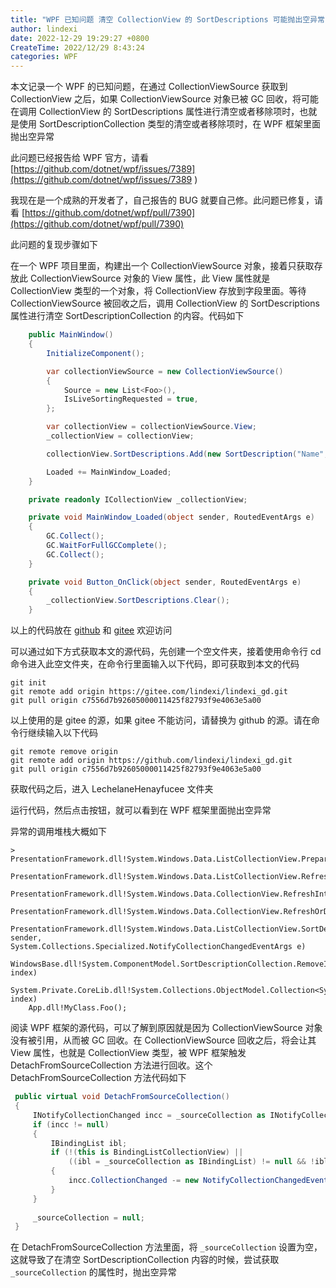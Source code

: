 ```yaml
---
title: "WPF 已知问题 清空 CollectionView 的 SortDescriptions 可能抛出空异常"
author: lindexi
date: 2022-12-29 19:29:27 +0800
CreateTime: 2022/12/29 8:43:24
categories: WPF
---
```


本文记录一个 WPF 的已知问题，在通过 CollectionViewSource 获取到 CollectionView 之后，如果 CollectionViewSource 对象已被 GC 回收，将可能在调用 CollectionView 的 SortDescriptions 属性进行清空或者移除项时，也就是使用 SortDescriptionCollection 类型的清空或者移除项时，在 WPF 框架里面抛出空异常

<!--more-->


<!-- CreateTime:2022/12/29 8:43:24 -->


<!-- 发布 -->
<!-- 博客 -->

此问题已经报告给 WPF 官方，请看 [https://github.com/dotnet/wpf/issues/7389](https://github.com/dotnet/wpf/issues/7389 )

我现在是一个成熟的开发者了，自己报告的 BUG 就要自己修。此问题已修复，请看 [https://github.com/dotnet/wpf/pull/7390](https://github.com/dotnet/wpf/pull/7390)

此问题的复现步骤如下

在一个 WPF 项目里面，构建出一个 CollectionViewSource 对象，接着只获取存放此 CollectionViewSource 对象的 View 属性，此 View 属性就是 CollectionView 类型的一个对象，将 CollectionView 存放到字段里面。等待 CollectionViewSource 被回收之后，调用 CollectionView 的 SortDescriptions 属性进行清空 SortDescriptionCollection 的内容。代码如下

```csharp
    public MainWindow()
    {
        InitializeComponent();

        var collectionViewSource = new CollectionViewSource()
        {
            Source = new List<Foo>(),
            IsLiveSortingRequested = true,
        };

        var collectionView = collectionViewSource.View;
        _collectionView = collectionView;

        collectionView.SortDescriptions.Add(new SortDescription("Name", ListSortDirection.Descending));

        Loaded += MainWindow_Loaded;
    }

    private readonly ICollectionView _collectionView;

    private void MainWindow_Loaded(object sender, RoutedEventArgs e)
    {
        GC.Collect();
        GC.WaitForFullGCComplete();
        GC.Collect();
    }

    private void Button_OnClick(object sender, RoutedEventArgs e)
    {
        _collectionView.SortDescriptions.Clear();
    }
```

以上的代码放在 [github](https://github.com/lindexi/lindexi_gd/tree/c7556d7b92605000011425f82793f9e4063e5a00/LechelaneHenayfucee) 和 [gitee](https://gitee.com/lindexi/lindexi_gd/tree/c7556d7b92605000011425f82793f9e4063e5a00/LechelaneHenayfucee) 欢迎访问

可以通过如下方式获取本文的源代码，先创建一个空文件夹，接着使用命令行 cd 命令进入此空文件夹，在命令行里面输入以下代码，即可获取到本文的代码

```
git init
git remote add origin https://gitee.com/lindexi/lindexi_gd.git
git pull origin c7556d7b92605000011425f82793f9e4063e5a00
```

以上使用的是 gitee 的源，如果 gitee 不能访问，请替换为 github 的源。请在命令行继续输入以下代码

```
git remote remove origin
git remote add origin https://github.com/lindexi/lindexi_gd.git
git pull origin c7556d7b92605000011425f82793f9e4063e5a00
```

获取代码之后，进入 LechelaneHenayfucee 文件夹

运行代码，然后点击按钮，就可以看到在 WPF 框架里面抛出空异常


异常的调用堆栈大概如下


```
>	PresentationFramework.dll!System.Windows.Data.ListCollectionView.PrepareLocalArray() 
 	PresentationFramework.dll!System.Windows.Data.ListCollectionView.RefreshOverride() 
 	PresentationFramework.dll!System.Windows.Data.CollectionView.RefreshInternal() 
 	PresentationFramework.dll!System.Windows.Data.CollectionView.RefreshOrDefer() 
 	PresentationFramework.dll!System.Windows.Data.ListCollectionView.SortDescriptionsChanged(object sender, System.Collections.Specialized.NotifyCollectionChangedEventArgs e) 
 	WindowsBase.dll!System.ComponentModel.SortDescriptionCollection.RemoveItem(int index)
 	System.Private.CoreLib.dll!System.Collections.ObjectModel.Collection<System.ComponentModel.SortDescription>.RemoveAt(int index)
 	App.dll!MyClass.Foo();
```

阅读 WPF 框架的源代码，可以了解到原因就是因为 CollectionViewSource 对象没有被引用，从而被 GC 回收。在 CollectionViewSource 回收之后，将会让其 View 属性，也就是 CollectionView 类型，被 WPF 框架触发 DetachFromSourceCollection 方法进行回收。这个 DetachFromSourceCollection 方法代码如下


```csharp
 public virtual void DetachFromSourceCollection() 
 { 
     INotifyCollectionChanged incc = _sourceCollection as INotifyCollectionChanged; 
     if (incc != null) 
     { 
         IBindingList ibl; 
         if (!(this is BindingListCollectionView) || 
             ((ibl = _sourceCollection as IBindingList) != null && !ibl.SupportsChangeNotification)) 
         { 
             incc.CollectionChanged -= new NotifyCollectionChangedEventHandler(OnCollectionChanged); 
         } 
     } 
  
     _sourceCollection = null; 
 }
```

在 DetachFromSourceCollection 方法里面，将 `_sourceCollection` 设置为空，这就导致了在清空 SortDescriptionCollection 内容的时候，尝试获取 `_sourceCollection` 的属性时，抛出空异常
